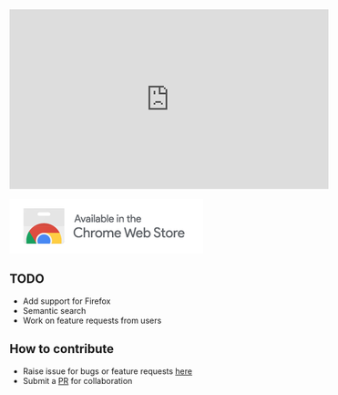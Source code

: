 <iframe width="560" height="315" src="https://www.youtube.com/embed/WyeThCn8iCY" frameborder="0" allow="accelerometer; autoplay; clipboard-write; encrypted-media; gyroscope; picture-in-picture" allowfullscreen></iframe>

[![Chrome Web Store](./assets/images/webstore.png "Chrome Web Store")](https://chrome.google.com/webstore/detail/ytgrep/fhbhmcchljbicaffpjnibgdphekbabbm)

## TODO

- Add support for Firefox
- Semantic search
- Work on feature requests from users

## How to contribute

- Raise issue for bugs or feature requests [here](https://github.com/sr1jan/ytGREP/issues)
- Submit a [PR](https://github.com/sr1jan/ytGREP/pulls) for collaboration
